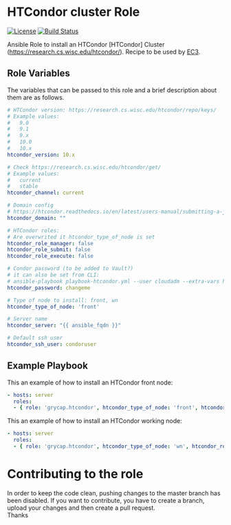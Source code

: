 HTCondor cluster Role
======================

[![License](https://img.shields.io/badge/license-Apache%202-blue.svg)](https://www.apache.org/licenses/LICENSE-2.0)
[![Build Status](https://travis-ci.org/grycap/ansible-role-htcondor.svg?branch=master)](https://travis-ci.org/grycap/ansible-role-htcondor)

Ansible Role to install an HTCondor [HTCondor] Cluster (https://research.cs.wisc.edu/htcondor/).
Recipe to be used by [EC3](http://servproject.i3m.upv.es/ec3/).

Role Variables
--------------

The variables that can be passed to this role and a brief description about them are as follows.

```yaml
# HTCondor version: https://research.cs.wisc.edu/htcondor/repo/keys/
# Example values:
#   9.0
#   9.1
#   9.x
#   10.0
#   10.x
htcondor_version: 10.x

# Check https://research.cs.wisc.edu/htcondor/get/
# Example values:
#   current
#   stable
htcondor_channel: current

# Domain config
# https://htcondor.readthedocs.io/en/latest/users-manual/submitting-a-job.html#submitting-jobs-using-a-shared-file-system
htcondor_domain: ""

# HTCondor roles:
# Are overwrited it htcondor_type_of_node is set
htcondor_role_manager: false
htcondor_role_submit: false
htcondor_role_execute: false

# Condor password (to be added to Vault?)
# it can also be set from CLI:
# ansible-playbook playbook-htcondor.yml --user cloudadm --extra-vars htcondor_password=changeme
htcondor_password: changeme

# Type of node to install: front, wn
htcondor_type_of_node: 'front'

# Server name
htcondor_server: "{{ ansible_fqdn }}"

# Default ssh user
htcondor_ssh_user: condoruser
```

Example Playbook
----------------

This an example of how to install an HTCondor front node:

```yaml
- hosts: server
  roles:
  - { role: 'grycap.htcondor', htcondor_type_of_node: 'front', htcondor_role_manager: true, htcondor_role_submit: true }
```

This an example of how to install an HTCondor working node:

```yaml
- hosts: server
  roles:
  - { role: 'grycap.htcondor', htcondor_type_of_node: 'wn', htcondor_role_execute: true }
```

Contributing to the role
========================

In order to keep the code clean, pushing changes to the master branch has been disabled. If you want to contribute, you have to create a branch, upload your changes and then create a pull request.  
Thanks
